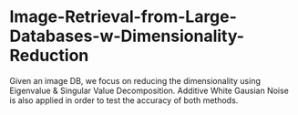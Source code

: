 # Image-Retrieval-from-Large-Databases-w-Dimensionality-Reduction

Given an image DB, we focus on reducing the dimensionality using Eigenvalue & Singular Value Decomposition. Additive White Gausian Noise is also applied in order to test the accuracy of both methods. 
